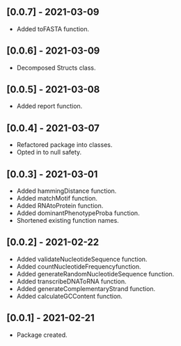 ## [0.0.7] - 2021-03-09
* Added toFASTA function.

## [0.0.6] - 2021-03-09
* Decomposed Structs class.

## [0.0.5] - 2021-03-08
* Added report function.

## [0.0.4] - 2021-03-07
* Refactored package into classes.
* Opted in to null safety.

## [0.0.3] - 2021-03-01

* Added hammingDistance function.
* Added matchMotif function.
* Added RNAtoProtein function. 
* Added dominantPhenotypeProba function.
* Shortened existing function names.

## [0.0.2] - 2021-02-22

* Added validateNucleotideSequence function.
* Added countNucleotideFrequencyfunction.
* Added generateRandomNucleotideSequence function.
* Added transcribeDNAToRNA function.
* Added generateComplementaryStrand function.
* Added calculateGCContent function.

## [0.0.1] - 2021-02-21

* Package created.
